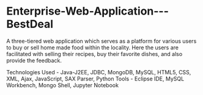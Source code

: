 # Enterprise-Web-Application---BestDeal

A three-tiered web application which serves as a platform for various users to buy or sell home made food within the locality. 
Here the users are facilitated with selling their recipes, buy their favorite dishes, and also provide the feedback. 

Technologies Used - Java-J2EE, JDBC, MongoDB, MySQL, HTML5, CSS, XML, Ajax, JavaScript, SAX Parser, Python
Tools - Eclipse IDE, MySQL Workbench, Mongo Shell, Jupyter Notebook
